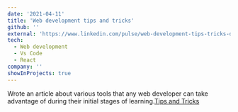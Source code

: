 ```yaml
---
date: '2021-04-11'
title: 'Web development tips and tricks'
github: ''
external: 'https://www.linkedin.com/pulse/web-development-tips-tricks-deepak-viswanadh/'
tech:
  - Web development
  - Vs Code
  - React
company: ''
showInProjects: true
---
```


Wrote an article about various tools that any web developer can take advantage of during their initial stages of learning.[Tips and Tricks](https://www.linkedin.com/pulse/web-development-tips-tricks-deepak-viswanadh/)
